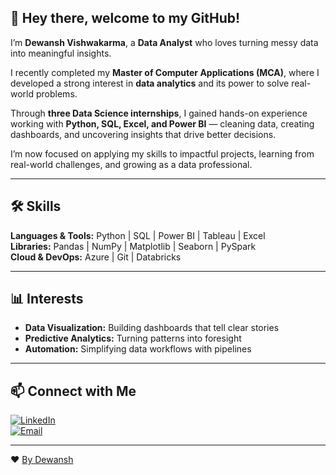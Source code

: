 ## 👋 Hey there, welcome to my GitHub!   

I’m **Dewansh Vishwakarma**, a **Data Analyst** who loves turning messy data into meaningful insights.

I recently completed my **Master of Computer Applications (MCA)**, where I developed a strong interest in **data analytics** and its power to solve real-world problems.

Through **three Data Science internships**, I gained hands-on experience working with **Python, SQL, Excel, and Power BI** — cleaning data, creating dashboards, and uncovering insights that drive better decisions.  

I’m now focused on applying my skills to impactful projects, learning from real-world challenges, and growing as a data professional.  
  

---

## 🛠 Skills  
**Languages & Tools:** Python | SQL | Power BI | Tableau | Excel  
**Libraries:** Pandas | NumPy | Matplotlib | Seaborn | PySpark  
**Cloud & DevOps:** Azure | Git | Databricks 

---

## 📊 Interests  
- **Data Visualization:** Building dashboards that tell clear stories  
- **Predictive Analytics:** Turning patterns into foresight  
- **Automation:** Simplifying data workflows with pipelines  

---

## 📫 Connect with Me  
[![LinkedIn](https://img.shields.io/badge/LinkedIn-DewanshVK-blue?style=flat&logo=linkedin)](https://www.linkedin.com/in/dewanshvk/)  
[![Email](https://img.shields.io/badge/Email-dewanshvishwarkarma0@gmail.com-red?style=flat&logo=gmail&logoColor=white)](mailto:dewanshvishwarkarma0@gmail.com)

---

❤ [By Dewansh](https://github.com/dewanshvk)
